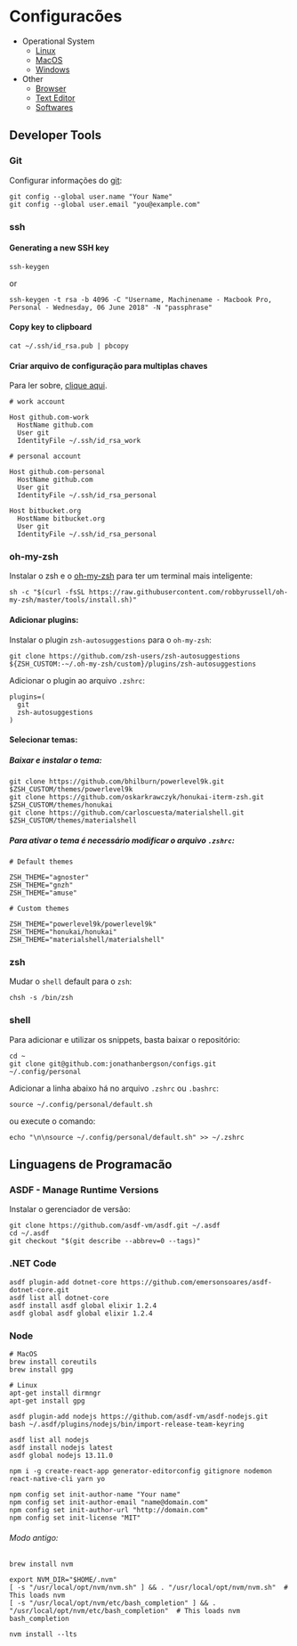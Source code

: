 # Configuracões

- Operational System
  - [Linux](https://github.com/jonathanbergson/configs/blob/master/docs/LINUX.md)
  - [MacOS](https://github.com/jonathanbergson/configs/blob/master/docs/MACOS.md)
  - [Windows](https://github.com/jonathanbergson/configs/blob/master/docs/WINDOWS.md)
- Other
  - [Browser](https://github.com/jonathanbergson/configs/blob/master/docs/BROWSER.md)
  - [Text Editor](https://github.com/jonathanbergson/configs/blob/master/docs/EDITORS.md)
  - [Softwares](https://github.com/jonathanbergson/configs/blob/master/docs/SOFTWARES.md)

## Developer Tools

### Git

Configurar informações do [git](https://git-scm.com):

```shell
git config --global user.name "Your Name"
git config --global user.email "you@example.com"
```

### ssh

#### Generating a new SSH key

```shell
ssh-keygen
```

or

```shell
ssh-keygen -t rsa -b 4096 -C "Username, Machinename - Macbook Pro, Personal - Wednesday, 06 June 2018" -N "passphrase"
```

#### Copy key to clipboard

```shell
cat ~/.ssh/id_rsa.pub | pbcopy
```

#### Criar arquivo de configuração para multiplas chaves

Para ler sobre, [clique aqui](https://gist.github.com/jexchan/2351996).

```
# work account

Host github.com-work
  HostName github.com
  User git
  IdentityFile ~/.ssh/id_rsa_work

# personal account

Host github.com-personal
  HostName github.com
  User git
  IdentityFile ~/.ssh/id_rsa_personal

Host bitbucket.org
  HostName bitbucket.org
  User git
  IdentityFile ~/.ssh/id_rsa_personal
```

### oh-my-zsh

Instalar o zsh e o [oh-my-zsh](https://github.com/robbyrussell/oh-my-zsh) para ter um terminal mais inteligente:

```shell
sh -c "$(curl -fsSL https://raw.githubusercontent.com/robbyrussell/oh-my-zsh/master/tools/install.sh)"
```

#### Adicionar plugins:

Instalar o plugin `zsh-autosuggestions` para o `oh-my-zsh`:

```shell
git clone https://github.com/zsh-users/zsh-autosuggestions ${ZSH_CUSTOM:-~/.oh-my-zsh/custom}/plugins/zsh-autosuggestions
```

Adicionar o plugin ao arquivo `.zshrc`:

```shell
plugins=(
  git
  zsh-autosuggestions
)
```

#### Selecionar temas:

##### Baixar e instalar o tema:

```shell
git clone https://github.com/bhilburn/powerlevel9k.git $ZSH_CUSTOM/themes/powerlevel9k
git clone https://github.com/oskarkrawczyk/honukai-iterm-zsh.git $ZSH_CUSTOM/themes/honukai
git clone https://github.com/carloscuesta/materialshell.git $ZSH_CUSTOM/themes/materialshell
```

##### Para ativar o tema é necessário modificar o arquivo `.zshrc`:

```shell
# Default themes

ZSH_THEME="agnoster"
ZSH_THEME="gnzh"
ZSH_THEME="amuse"

# Custom themes

ZSH_THEME="powerlevel9k/powerlevel9k"
ZSH_THEME="honukai/honukai"
ZSH_THEME="materialshell/materialshell"
```

### zsh

Mudar o `shell` default para o `zsh`:

```shell
chsh -s /bin/zsh
```

### shell

Para adicionar e utilizar os snippets, basta baixar o repositório:

```shell
cd ~
git clone git@github.com:jonathanbergson/configs.git ~/.config/personal
```

Adicionar a linha abaixo há no arquivo `.zshrc` ou `.bashrc`:

```shell
source ~/.config/personal/default.sh
```

ou execute o comando:

```shell
echo "\n\nsource ~/.config/personal/default.sh" >> ~/.zshrc
```

## Linguagens de Programacão

### ASDF - Manage Runtime Versions

Instalar o gerenciador de versão:

```shell
git clone https://github.com/asdf-vm/asdf.git ~/.asdf
cd ~/.asdf
git checkout "$(git describe --abbrev=0 --tags)"
```

### .NET Code

```shell
asdf plugin-add dotnet-core https://github.com/emersonsoares/asdf-dotnet-core.git
asdf list all dotnet-core
asdf install asdf global elixir 1.2.4
asdf global asdf global elixir 1.2.4
```

### Node

```shell
# MacOS
brew install coreutils
brew install gpg

# Linux
apt-get install dirmngr
apt-get install gpg
```

```shell
asdf plugin-add nodejs https://github.com/asdf-vm/asdf-nodejs.git
bash ~/.asdf/plugins/nodejs/bin/import-release-team-keyring

asdf list all nodejs
asdf install nodejs latest
asdf global nodejs 13.11.0
```

```shell
npm i -g create-react-app generator-editorconfig gitignore nodemon react-native-cli yarn yo
```

```shell
npm config set init-author-name "Your name"
npm config set init-author-email "name@domain.com"
npm config set init-author-url "http://domain.com"
npm config set init-license "MIT"
```

###### Modo antigo:

```shell
brew install nvm

export NVM_DIR="$HOME/.nvm"
[ -s "/usr/local/opt/nvm/nvm.sh" ] && . "/usr/local/opt/nvm/nvm.sh"  # This loads nvm
[ -s "/usr/local/opt/nvm/etc/bash_completion" ] && . "/usr/local/opt/nvm/etc/bash_completion"  # This loads nvm bash_completion

nvm install --lts
```

